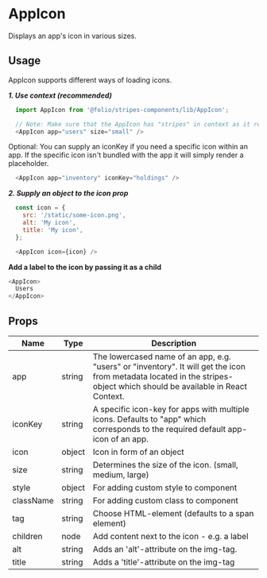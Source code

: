 # AppIcon

Displays an app's icon in various sizes.

## Usage
AppIcon supports different ways of loading icons.

***1. Use context (recommended)***
```js
  import AppIcon from '@folio/stripes-components/lib/AppIcon';

  // Note: Make sure that the AppIcon has "stripes" in context as it relies on stripes.metadata.
  <AppIcon app="users" size="small" />
  ```
  Optional: You can supply an iconKey if you need a specific icon within an app. If the specific icon isn't bundled with the app it will simply render a placeholder.
```js
  <AppIcon app="inventory" iconKey="holdings" />
```

***2. Supply an object to the icon prop***
```js
  const icon = {
    src: '/static/some-icon.png',
    alt: 'My icon',
    title: 'My icon',
  };

  <AppIcon icon={icon} />
  ```

**Add a label to the icon by passing it as a child**
  ```js
  <AppIcon>
    Users
  </AppIcon>
```

## Props
Name | Type | Description
-- | -- | --
app | string | The lowercased name of an app, e.g. "users" or "inventory". It will get the icon from metadata located in the stripes-object which should be available in React Context.
iconKey | string | A specific icon-key for apps with multiple icons. Defaults to "app" which corresponds to the required default app-icon of an app.
icon | object | Icon in form of an object
size | string | Determines the size of the icon. (small, medium, large)
style | object | For adding custom style to component
className | string | For adding custom class to component
tag | string | Choose HTML-element (defaults to a span element)
children | node | Add content next to the icon - e.g. a label
alt | string | Adds an 'alt'-attribute on the img-tag.
title | string | Adds a 'title'-attribute on the img-tag
